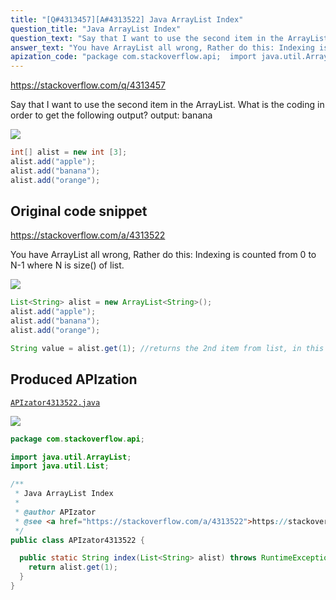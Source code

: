 ```yaml
---
title: "[Q#4313457][A#4313522] Java ArrayList Index"
question_title: "Java ArrayList Index"
question_text: "Say that I want to use the second item in the ArrayList. What is the coding in order to get the following output? output: banana"
answer_text: "You have ArrayList all wrong, Rather do this: Indexing is counted from 0 to N-1 where N is size() of list."
apization_code: "package com.stackoverflow.api;  import java.util.ArrayList; import java.util.List;  /**  * Java ArrayList Index  *  * @author APIzator  * @see <a href=\"https://stackoverflow.com/a/4313522\">https://stackoverflow.com/a/4313522</a>  */ public class APIzator4313522 {    public static String index(List<String> alist) throws RuntimeException {     return alist.get(1);   } }"
---
```


https://stackoverflow.com/q/4313457

Say that I want to use the second item in the ArrayList. What is the coding in order to get the following output?
output:
banana


<div class="code-logo"><img src="/stackoverflow.png" /></div>

```java
int[] alist = new int [3];
alist.add("apple");
alist.add("banana");
alist.add("orange");
```


## Original code snippet

https://stackoverflow.com/a/4313522

You have ArrayList all wrong,
Rather do this:
Indexing is counted from 0 to N-1 where N is size() of list.

<div class="code-logo"><img src="/stackoverflow.png" /></div>

```java
List<String> alist = new ArrayList<String>();
alist.add("apple");
alist.add("banana");
alist.add("orange");

String value = alist.get(1); //returns the 2nd item from list, in this case "banana"
```

## Produced APIzation

[`APIzator4313522.java`](https://github.com/pasqualesalza/apization-temp-data/raw/master/search/APIzator4313522.java)

<div class="code-logo"><img src="/apizator.png" /></div>

```java
package com.stackoverflow.api;

import java.util.ArrayList;
import java.util.List;

/**
 * Java ArrayList Index
 *
 * @author APIzator
 * @see <a href="https://stackoverflow.com/a/4313522">https://stackoverflow.com/a/4313522</a>
 */
public class APIzator4313522 {

  public static String index(List<String> alist) throws RuntimeException {
    return alist.get(1);
  }
}

```